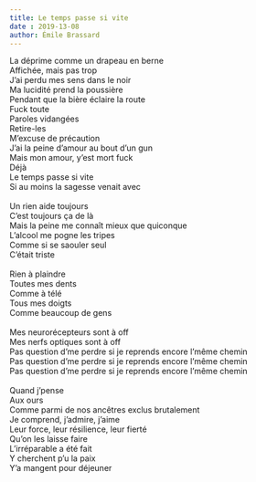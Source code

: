 ```yaml
---
title: Le temps passe si vite
date : 2019-13-08
author: Émile Brassard
---
```


La déprime comme un drapeau en berne\
Affichée, mais pas trop\
J’ai perdu mes sens dans le noir\
Ma lucidité prend la poussière\
Pendant que la bière éclaire la route\
Fuck toute\
Paroles vidangées\
Retire-les\
M’excuse de précaution\
J’ai la peine d’amour au bout d’un gun\
Mais mon amour, y’est mort fuck\
Déjà\
Le temps passe si vite\
Si au moins la sagesse venait avec\
\
Un rien aide toujours\
C’est toujours ça de là\
Mais la peine me connaît mieux que quiconque\
L’alcool me pogne les tripes\
Comme si se saouler seul\
C’était triste\
\
Rien à plaindre\
Toutes mes dents\
Comme à télé\
Tous mes doigts\
Comme beaucoup de gens\
\
Mes neurorécepteurs sont à off\
Mes nerfs optiques sont à off\
Pas question d’me perdre si je reprends encore l’même chemin\
Pas question d’me perdre si je reprends encore l’même chemin\
Pas question d’me perdre si je reprends encore l’même chemin\
\
Quand j’pense\
Aux ours\
Comme parmi de nos ancêtres exclus brutalement\
Je comprend, j’admire, j’aime\
Leur force, leur résilience, leur fierté\
Qu’on les laisse faire\
L’irréparable a été fait\
Y cherchent p’u la paix\
Y’a mangent pour déjeuner